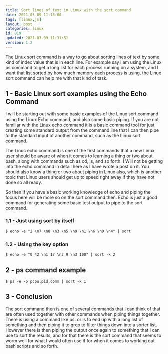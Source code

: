 ```yaml
---
title: Sort lines of text in Linux with the sort command
date: 2021-03-09 11:15:00
tags: [linux,js]
layout: post
categories: linux
id: 819
updated: 2021-03-09 11:31:51
version: 1.2
---
```


The Linux sort command is a way to go about sorting lines of text by some kind of index value that is in each line. For example say i am using the Linux ps command to get a long list for each process running on a system, and I want that list sorted by how much memory each process is using, the Linux sort command can help me with that kind of task.



<!-- more -->

## 1 - Basic Linux sort examples using the Echo Command

I will be starting out with some basic examples of the Linux sort command using the Linux Echo command, and also some basic piping. If you are not familiar with the Linux echo command it is a basic command tool for just creating some standard output from the command line that I can then pipe to the standard input of another command, such as the Linux sort command.

The Linuc echo command is one of the first commands that a new Linux user should be aware of when it comes to learning a thing or two about bash, along with commands such as cd, ls, and so forth. I Will not be getting into the echo command in detail here as I have wrote a post on it. You should also know a thing or two about piping in Linux also, which is another topic that Linux users should get up to speed right away if they have not done so all ready.

So then if you have a basic working knowledge of echo and piping the focus here will be more so on the sort command then. Echo is just a good command for generating some basic test output to pipe to the sort command.

### 1.1 - Just using sort by itself

```
$ echo -e "2 \n7 \n8 \n3 \n5 \n9 \n1 \n6 \n0 \n4" | sort
```

### 1.2 - Using the key option

```
$ echo -e "0 42 \n1 17 \n2 9 \n3 100" | sort -k 2
```

## 2 - ps command example

```
$ ps -e -o pcpu,pid,comm | sort -k 1
```

## 3 - Conclusion

The sort command then is one of several commands that I can think of that are often used together with other commands when piping things together. There is using a command like ps. or ls to end up with a long list of something and then piping it to grep to filter things down into a sorter list. However there is then piping the output once again to something that I can use to sort the results, and for that there is the sort command that seems to worm well for what I would often use if for when it comes to working out bash scripts and so forth.
